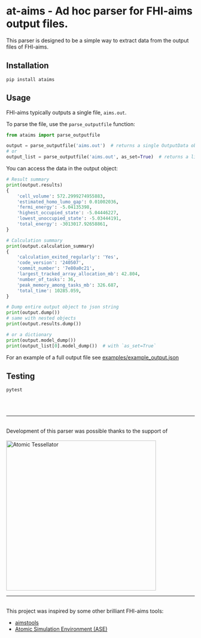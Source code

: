 # at-aims - Ad hoc parser for FHI-aims output files.

This parser is designed to be a simple way to extract data from the output files of FHI-aims.

## Installation
```pip install ataims```

## Usage
FHI-aims typically outputs a single file, `aims.out`.

To parse the file, use the `parse_outputfile` function:
```python
from ataims import parse_outputfile

output = parse_outputfile('aims.out')  # returns a single OutputData object
# or
output_list = parse_outputfile('aims.out', as_set=True)  # returns a list of parsed data
```

You can access the data in the output object:
```python
# Result summary
print(output.results)
{
    'cell_volume': 572.2999274955883,
    'estimated_homo_lumo_gap': 0.01002036,
    'fermi_energy': -5.04135398,
    'highest_occupied_state': -5.04446227,
    'lowest_unoccupied_state': -5.03444191,
    'total_energy': -3013017.92658861,
}

# Calculation summary
print(output.calculation_summary)
{
    'calculation_exited_regularly': 'Yes',
    'code_version': '240507',
    'commit_number': '7e80a0c21',
    'largest_tracked_array_allocation_mb': 42.804,
    'number_of_tasks': 36,
    'peak_memory_among_tasks_mb': 326.687,
    'total_time': 10285.059,
}

# Dump entire output object to json string
print(output.dump())
# same with nested objects
print(output.results.dump())

# or a dictionary
print(output.model_dump())
print(output_list[0].model_dump())  # with `as_set=True`
```

For an example of a full output file see [examples/example_output.json](examples/example_output.json)


## Testing
```pytest```

<br/>
<br/>
<hr/>
<br/>
Development of this parser was possible thanks to the support of
<br/>
<br/>
<a href="https://atomictessellator.com">
    <img width="400" src="docs/at_logo.png" alt="Atomic Tessellator">
</a>
<br/>
<hr/>
<br/>
This project was inspired by some other brilliant FHI-aims tools:

- [aimstools](https://github.com/romankempt/aimstools/)
- [Atomic Simulation Environment (ASE)](https://gitlab.com/ase/ase)

